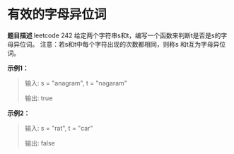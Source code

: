 # 有效的字母异位词

**题目描述**
leetcode 242
给定两个字符串s和t，编写一个函数来判断t是否是s的字母异位词。
注意：若s和t中每个字符出现的次数都相同，则称s 和t互为字母异位词。

**示例1：**

> 输入: s = "anagram", t = "nagaram"
> 
> 输出: true

**示例2：**

> 输入: s = "rat", t = "car"
> 
> 输出: false